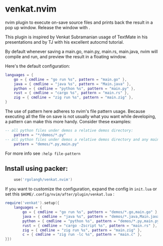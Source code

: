 # venkat.nvim
nvim plugin to execute on-save source files and prints back the result in a pop up window.
Release the window with <ESC>.

This plugin is inspired by Venkat Subramanian usage of TextMate in his presentations
and by TJ with his excellent autocmd tutorial.

By default whenever saving a main.go, main.py, main.rs, main.java, nvim will compile and run, and preview 
the result in a floating window.

Here's the default configuration:

```lua
languages = {
    go = { cmdline = "go run %s", pattern = "main.go" },
    java = { cmdline = "java %s", pattern = "Main.java" },
    python = { cmdline = "python %s", pattern = "main.py" },
    rust = { cmdline = "cargo %s", pattern = "main.rs" },
    zig = { cmdline = "zig run %s", pattern = "main.zig" },
}

```

The use of pattern here adheres to nvim's file pattern usage. 
Because executing all the file on save is not usually what you want while developing, a pattern can make this 
more handy. Consider these examples:
```lua
-- all python files under demos a relative demos directory:
    pattern = "*/demos/*.py"
-- all python files under demos a relative demos directory and any main.py:
    pattern = "demos/*.py,main.py"
```

For more info see `:help file-pattern`

## Install using packer:

```lua
    use('rgolangh/venkat.nvim')
```

If you want to customize the configuration, expand the config in `init.lua` or set this `$HOME/.config/nvim/after/plugin/venkat.lua` :

```lua
require('venkat').setup({
    languages = {
        go = { cmdline = "go run %s", pattern = "demos/*.go,main.go" },
        java = { cmdline = "java %s", pattern = "demos/*.java,Main.java" },
        python = { cmdline = "python %s", pattern = "demos/*.py,main.py" },
        rust = { cmdline = "cargo -Zscript %s", pattern = "main.rs" },
        zig = { cmdline = "zig run %s", pattern = "main.zig" },
        c = { cmdline = "zig run -lc %s", pattern = "main.c" },
}})
```

